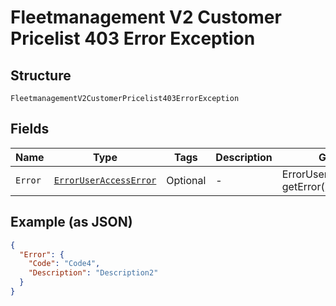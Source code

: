 
# Fleetmanagement V2 Customer Pricelist 403 Error Exception

## Structure

`FleetmanagementV2CustomerPricelist403ErrorException`

## Fields

| Name | Type | Tags | Description | Getter | Setter |
|  --- | --- | --- | --- | --- | --- |
| `Error` | [`ErrorUserAccessError`](../../doc/models/error-user-access-error.md) | Optional | - | ErrorUserAccessError getError() | setError(ErrorUserAccessError error) |

## Example (as JSON)

```json
{
  "Error": {
    "Code": "Code4",
    "Description": "Description2"
  }
}
```

